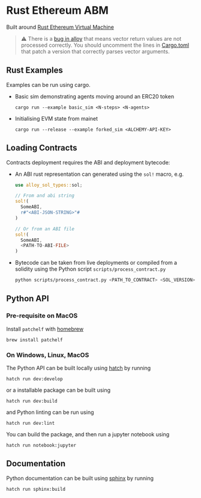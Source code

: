 # Rust Ethereum ABM

Built around [Rust Ethereum Virtual Machine](https://github.com/bluealloy/revm)

> :warning: There is a [bug in alloy](https://github.com/alloy-rs/core/issues/204) that
> means vector return values are not processed correctly. You should uncomment
> the lines in [Cargo.toml](./Cargo.toml#L34) that patch a version that correctly
> parses vector arguments.

## Rust Examples

Examples can be run using cargo.

- Basic sim demonstrating agents moving around an ERC20 token

  ```
  cargo run --example basic_sim <N-steps> <N-agents>
  ```

- Initialising EVM state from mainet

  ```
  cargo run --release --example forked_sim <ALCHEMY-API-KEY>
  ```

## Loading Contracts

Contracts deployment requires the ABI and deployment bytecode:

- An ABI rust representation can generated using the `sol!` macro, e.g.

  ```rust
  use alloy_sol_types::sol;

  // From and abi string
  sol!(
    SomeABI,
    r#"<ABI-JSON-STRING>"#
  )

  // Or from an ABI file
  sol!(
    SomeABI,
    <PATH-TO-ABI-FILE>
  )
  ```
- Bytecode can be taken from live deployments or compiled from
  a solidity using the Python script `scripts/process_contract.py`

  ```bash
  python scripts/process_contract.py <PATH_TO_CONTRACT> <SOL_VERSION> <OUTPUT_FOLDER>
  ```

## Python API

### Pre-requisite on MacOS

Install `patchelf` with [homebrew](https://brew.sh)
```
brew install patchelf
```

### On Windows, Linux, MacOS

The Python API can be built locally using [hatch](https://hatch.pypa.io/latest/) by running

```
hatch run dev:develop
```

or a installable package can be built using

```
hatch run dev:build
```

and Python linting can be run using

```
hatch run dev:lint
```

You can build the package, and then run a jupyter notebook using

```
hatch run notebook:jupyter
```

## Documentation

Python documentation can be built using [sphinx](https://www.sphinx-doc.org/en/master/)
by running

```
hatch run sphinx:build
```
